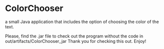 # ColorChooser
a small Java application that includes the option of choosing the color of the text.

Please, find the .jar file to check out the program without the code in out/artifacts/ColorChooser_jar
Thank you for checking this out. Enjoy!
